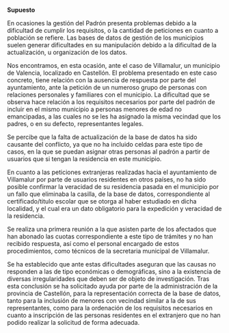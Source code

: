 
__Supuesto__

En ocasiones la gestión del Padrón presenta problemas debido a la dificultad de cumplir los requisitos, o la cantidad de peticiones en cuanto a población se refiere. Las bases de datos de gestión de los municipios suelen generar dificultades en su manipulación debido a la dificultad de la actualización, u organización de los datos.

Nos encontramos, en esta ocasión, ante el caso de Villamalur, un municipio de Valencia, localizado en Castellón. El problema presentado en este caso concreto, tiene relación con la ausencia de respuesta por parte del ayuntamiento, ante la petición de un numeroso grupo de personas con relaciones personales y familiares con el municipio. La dificultad que se observa hace relación a los requisitos necesarios por parte del padrón de incluir en el mismo municipio a personas menores de edad no emancipadas, a las cuales no se les ha asignado la misma vecindad que los padres, o en su defecto, representantes legales.

Se percibe que la falta de actualización de la base de datos ha sido causante del conflicto, ya que no ha incluido celdas para este tipo de casos, en la que se puedan asignar otras personas al padrón a partir de usuarios que si tengan la residencia en este municipio.

En cuanto a las peticiones extranjeras realizadas hacia el ayuntamiento de Villamalur por parte de usuarios residentes en otros países, no ha sido posible confirmar la veracidad de su residencia pasada en el municipio por un fallo que eliminaba la casilla, de la base de datos, correspondiente al certificado/titulo escolar que se otorga al haber estudiado en dicha localidad, y el cual era un dato obligatorio para la expedición y veracidad de la residencia.

Se realiza una primera reunión a la que asisten parte de los afectados que han abonado las cuotas correspondiente a este tipo de trámites y no han recibido respuesta, así como el personal encargado de estos procedimientos, como técnicos de la secretaria municipal de Villamalur.

Se ha establecido que ante estas dificultades aseguran que las causas no responden a las de tipo económicas o demográficas, sino a la existencia de diversas irregularidades que deben ser de objeto de investigación. Tras esta conclusión se ha solicitado ayuda por parte de la administración de la provincia de Castellón, para la representación correcta de la base de datos, tanto para la inclusión de menores con vecindad similar a la de sus representantes, como para la ordenación de los requisitos necesarios en cuanto a inscripción de las personas residentes en el extranjero que no han podido realizar la solicitud de forma adecuada.
